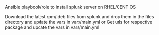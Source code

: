 Ansible playbook/role to install splunk server on RHEL/CENT OS

Download the latest rpm/.deb files from splunk  and drop them in the files directory and update the vars in vars/main.yml
or 
Get urls for respective package and update the vars in vars/main.yml
